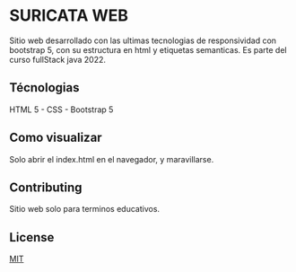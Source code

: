 # SURICATA WEB

Sitio web desarrollado con las ultimas tecnologias de responsividad con bootstrap 5, con su estructura en html y etiquetas semanticas. Es parte del curso fullStack java 2022.

## Técnologias

HTML 5 - CSS - Bootstrap 5

## Como visualizar

Solo abrir el index.html en el navegador, y maravillarse.

## Contributing
Sitio web solo para terminos educativos.

## License
[MIT](https://choosealicense.com/licenses/mit/)
